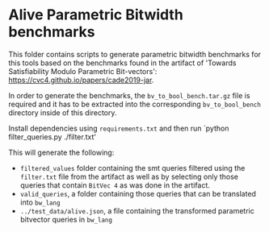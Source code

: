 # Alive Parametric Bitwidth benchmarks

This folder contains scripts to generate parametric bitwidth benchmarks for this tools based on the benchmarks found in the artifact of 'Towards Satisfiability Modulo Parametric Bit-vectors': https://cvc4.github.io/papers/cade2019-jar.

In order to generate the benchmarks, the `bv_to_bool_bench.tar.gz` file is required and it has to be extracted into the corresponding `bv_to_bool_bench` directory inside of this directory. 

Install dependencies using `requirements.txt` and then run `python filter_queries.py ./filter.txt'

This will generate the following:
- `filtered_values` folder containing the smt queries filtered using the `filter.txt` file from the artifact as well as by selecting only those queries that contain `BitVec 4` as was done in the artifact. 
- `valid_queries`, a folder containing those queries that can be translated into `bw_lang`
- `../test_data/alive.json`, a file containing the transformed parametric bitvector queries in `bw_lang` 
